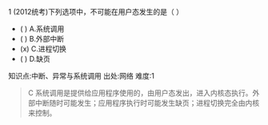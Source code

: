 1
(2012统考)下列选项中，不可能在用户态发生的是（ ）
- ( ) A.系统调用
- ( ) B.外部中断
- (x) C.进程切换
- ( ) D.缺页

知识点:中断、异常与系统调用
出处:网络
难度:1
> C 系统调用是提供给应用程序使用的，由用户态发出，进入内核态执行。外部中断随时可能发生；应用程序执行时可能发生缺页；进程切换完全由内核来控制。
